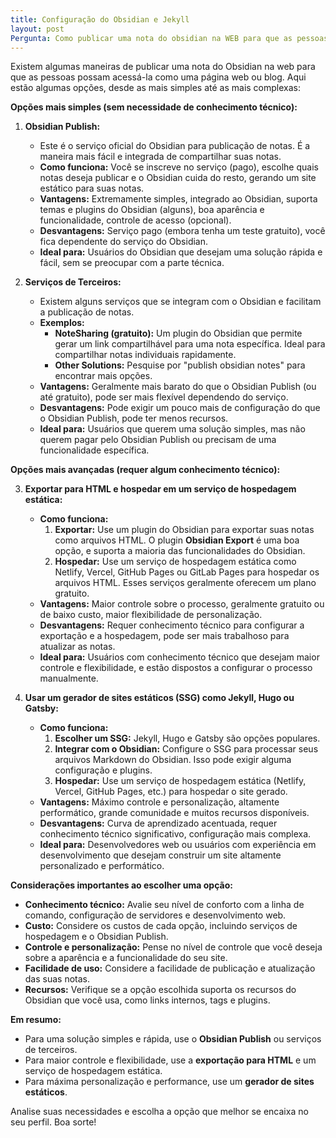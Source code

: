 ```yaml
---
title: Configuração do Obsidian e Jekyll
layout: post
Pergunta: Como publicar uma nota do obsidian na WEB para que as pessoas acessem como uma página web ou blog ?
---
```



Existem algumas maneiras de publicar uma nota do Obsidian na web para que as pessoas possam acessá-la como uma página web ou blog. Aqui estão algumas opções, desde as mais simples até as mais complexas:

**Opções mais simples (sem necessidade de conhecimento técnico):**

1. **Obsidian Publish:**
    
    - Este é o serviço oficial do Obsidian para publicação de notas. É a maneira mais fácil e integrada de compartilhar suas notas.
    - **Como funciona:** Você se inscreve no serviço (pago), escolhe quais notas deseja publicar e o Obsidian cuida do resto, gerando um site estático para suas notas.
    - **Vantagens:** Extremamente simples, integrado ao Obsidian, suporta temas e plugins do Obsidian (alguns), boa aparência e funcionalidade, controle de acesso (opcional).
    - **Desvantagens:** Serviço pago (embora tenha um teste gratuito), você fica dependente do serviço do Obsidian.
    - **Ideal para:** Usuários do Obsidian que desejam uma solução rápida e fácil, sem se preocupar com a parte técnica.
2. **Serviços de Terceiros:**
    
    - Existem alguns serviços que se integram com o Obsidian e facilitam a publicação de notas.
    - **Exemplos:**
        - **NoteSharing (gratuito):** Um plugin do Obsidian que permite gerar um link compartilhável para uma nota específica. Ideal para compartilhar notas individuais rapidamente.
        - **Other Solutions:** Pesquise por "publish obsidian notes" para encontrar mais opções.
    - **Vantagens:** Geralmente mais barato do que o Obsidian Publish (ou até gratuito), pode ser mais flexível dependendo do serviço.
    - **Desvantagens:** Pode exigir um pouco mais de configuração do que o Obsidian Publish, pode ter menos recursos.
    - **Ideal para:** Usuários que querem uma solução simples, mas não querem pagar pelo Obsidian Publish ou precisam de uma funcionalidade específica.

**Opções mais avançadas (requer algum conhecimento técnico):**

3. **Exportar para HTML e hospedar em um serviço de hospedagem estática:**
    
    - **Como funciona:**
        1. **Exportar:** Use um plugin do Obsidian para exportar suas notas como arquivos HTML. O plugin **Obsidian Export** é uma boa opção, e suporta a maioria das funcionalidades do Obsidian.
        2. **Hospedar:** Use um serviço de hospedagem estática como Netlify, Vercel, GitHub Pages ou GitLab Pages para hospedar os arquivos HTML. Esses serviços geralmente oferecem um plano gratuito.
    - **Vantagens:** Maior controle sobre o processo, geralmente gratuito ou de baixo custo, maior flexibilidade de personalização.
    - **Desvantagens:** Requer conhecimento técnico para configurar a exportação e a hospedagem, pode ser mais trabalhoso para atualizar as notas.
    - **Ideal para:** Usuários com conhecimento técnico que desejam maior controle e flexibilidade, e estão dispostos a configurar o processo manualmente.
4. **Usar um gerador de sites estáticos (SSG) como Jekyll, Hugo ou Gatsby:**
    
    - **Como funciona:**
        1. **Escolher um SSG:** Jekyll, Hugo e Gatsby são opções populares.
        2. **Integrar com o Obsidian:** Configure o SSG para processar seus arquivos Markdown do Obsidian. Isso pode exigir alguma configuração e plugins.
        3. **Hospedar:** Use um serviço de hospedagem estática (Netlify, Vercel, GitHub Pages, etc.) para hospedar o site gerado.
    - **Vantagens:** Máximo controle e personalização, altamente performático, grande comunidade e muitos recursos disponíveis.
    - **Desvantagens:** Curva de aprendizado acentuada, requer conhecimento técnico significativo, configuração mais complexa.
    - **Ideal para:** Desenvolvedores web ou usuários com experiência em desenvolvimento que desejam construir um site altamente personalizado e performático.

**Considerações importantes ao escolher uma opção:**

- **Conhecimento técnico:** Avalie seu nível de conforto com a linha de comando, configuração de servidores e desenvolvimento web.
- **Custo:** Considere os custos de cada opção, incluindo serviços de hospedagem e o Obsidian Publish.
- **Controle e personalização:** Pense no nível de controle que você deseja sobre a aparência e a funcionalidade do seu site.
- **Facilidade de uso:** Considere a facilidade de publicação e atualização das suas notas.
- **Recursos:** Verifique se a opção escolhida suporta os recursos do Obsidian que você usa, como links internos, tags e plugins.

**Em resumo:**

- Para uma solução simples e rápida, use o **Obsidian Publish** ou serviços de terceiros.
- Para maior controle e flexibilidade, use a **exportação para HTML** e um serviço de hospedagem estática.
- Para máxima personalização e performance, use um **gerador de sites estáticos**.

Analise suas necessidades e escolha a opção que melhor se encaixa no seu perfil. Boa sorte!